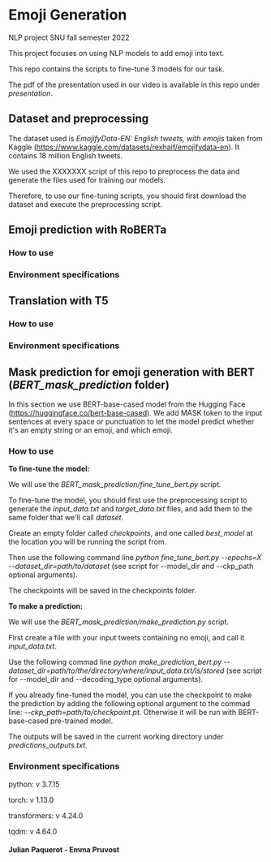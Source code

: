 # Emoji Generation
NLP project SNU fall semester 2022 

This project focuses on using NLP models to add emoji into text.

This repo contains the scripts to fine-tune 3 models for our task.

The pdf of the presentation used in our video is available in this repo under *presentation*.


## Dataset and preprocessing

The dataset used is *EmojifyData-EN: English tweets, with emojis* taken from Kaggle (https://www.kaggle.com/datasets/rexhaif/emojifydata-en).
It contains 18 million English tweets.

We used the XXXXXXX script of this repo to preprocess the data and generate the files used for training our models.

Therefore, to use our fine-tuning scripts, you should first download the dataset and execute the preprocessing script.


## Emoji prediction with RoBERTa

### How to use

### Environment specifications


## Translation with T5

### How to use

### Environment specifications


## Mask prediction for emoji generation with BERT (*BERT_mask_prediction* folder)


In this section we use BERT-base-cased model from the Hugging Face (https://huggingface.co/bert-base-cased).
We add MASK token to the input sentences at every space or punctuation to let the model predict whether it's an empty string or an emoji, and which emoji.


### How to use


**To fine-tune the model:**

We will use the *BERT_mask_prediction/fine_tune_bert.py* script.

To fine-tune the model, you should first use the preprocessing script to generate the *input_data.txt* and *target_data.txt* files, and add them to the same folder that we'll call *dataset*.

Create an empty folder called *checkpoints*, and one called *best_model* at the location you will be running the script from. 

Then use the following command line *python fine_tune_bert.py --epochs=X --dataset_dir=path/to/dataset* (see script for --model_dir and --ckp_path optional arguments).

The checkpoints will be saved in the checkpoints folder.


**To make a prediction:**

We will use the *BERT_mask_prediction/make_prediction.py* script.

First create a file with your input tweets containing no emoji, and call it *input_data.txt*.

Use the following commad line *python make_prediction_bert.py --dataset_dir=path/to/the/directory/where/input_data.txt/is/stored* (see script for --model_dir and --decoding_type optional arguments).

If you already fine-tuned the model, you can use the checkpoint to make the prediction by adding the following optional argument to the commad line: *--ckp_path=path/to/checkpoint.pt*. Otherwise it will be run with BERT-base-cased pre-trained model.

The outputs will be saved in the current working directory under *predictions_outputs.txt*. 


### Environment specifications

python: v 3.7.15

torch: v 1.13.0

transformers: v 4.24.0

tqdm: v 4.64.0


#### Julian Paquerot - Emma Pruvost

